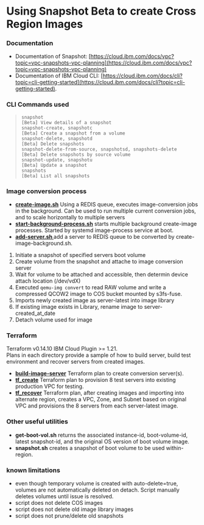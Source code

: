 # Using Snapshot Beta to create Cross Region Images

### Documentation
- Documentation of Snapshot:  [https://cloud.ibm.com/docs/vpc?topic=vpc-snapshots-vpc-planning](https://cloud.ibm.com/docs/vpc?topic=vpc-snapshots-vpc-planning)  
- Documentation of IBM Cloud CLI: [https://cloud.ibm.com/docs/cli?topic=cli-getting-started](https://cloud.ibm.com/docs/cli?topic=cli-getting-started).   

### CLI Commands used
>     snapshot                                                    [Beta] View details of a snapshot  
>     snapshot-create, snapshotc                                  [Beta] Create a snapshot from a volume  
>     snapshot-delete, snapshotd                                  [Beta] Delete snapshots  
>     snapshot-delete-from-source, snapshotsd, snapshots-delete   [Beta] Delete snapshots by source volume  
>     snapshot-update, snapshotu                                  [Beta] Update a snapshot  
>     snapshots                                                   [Beta] List all snapshots  

### Image conversion process
- [**create-image.sh**](https://github.ibm.com/jonhall/image-import/blob/master/create-image.sh) Using a REDIS queue, executes image-conversion jobs in the background.  Can be used to run multiple current conversion jobs, and to scale horizontally to multiple servers
- [**start-background-process.sh**](https://github.ibm.com/jonhall/image-import/blob/master/start-background-process.sh) starts multiple background create-image processes.  Started by systemd image-process service at boot.
- [**add-server.sh <server>**](https://github.ibm.com/jonhall/image-import/blob/master/add-server.sh) add a server to REDIS queue to be converted by create-image-background.sh.

1. Initiate a snapshot of specified servers boot volume
2. Create volume from the snapshot and attache to image conversion server
3. Wait for volume to be attached and accessible, then determin device attach location (/dev/vdX)
4. Executed `qemu-img convert` to read RAW volume and write a compressed QCOW2 image to COS bucket mounted by s3fs-fuse.
5. Imports newly created image as server-latest into image library 
6. If existing image exists in Library, rename image to server-created_at_date
7. Detach volume used for image

### Terraform
Terraform v0.14.10 IBM Cloud Plugin >= 1.21.   
Plans in each directory provide a sample of how to build server, build test environment and recover servers from created images.  

- [**build-image-server**](https://github.ibm.com/jonhall/image-import/tree/master/build-image-server) Terraform plan to create conversion server(s). 
- [**tf_create**](https://github.ibm.com/jonhall/image-import/tree/master/tf_create)  Terraform plan to provision 8 test servers into existing production VPC for testing.  
- [**tf_recover**](https://github.ibm.com/jonhall/image-import/tree/master/tf_recover)  Terraform plan, after creating images and importing into alternate region, creates a VPC, Zone, and Subnet based on original VPC and provisions the 8 servers from each server-latest image.

### Other useful utilities
- **get-boot-vol.sh** returns the associated instance-id, boot-volume-id, latest snapshot-id, and the original OS version of boot volume image.  
- **snapshot.sh** creates a snapshot of boot volume to be used within-region.  


### known limitations
- even though temporary volume is created with auto-delete=true, volumes are not automatically deleted on detach.  Script manually deletes volumes until issue is resolved.
- script does not delete COS images
- script does not delete old image library images
- script does not prune/delete old snapshots

